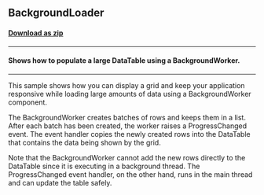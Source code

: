 ## BackgroundLoader
#### [Download as zip](https://minhaskamal.github.io/DownGit/#/home?url=https://github.com/GrapeCity/ComponentOne-WinForms-Samples/tree/master/NetFramework\FlexGrid\CS\BackgroundLoader)
____
#### Shows how to populate a large DataTable using a BackgroundWorker.
____
This sample shows how you can display a grid and keep your application responsive while loading large amounts of data using a BackgroundWorker component. 

The BackgroundWorker creates batches of rows and keeps them in a list. After each batch has been created, the worker raises a ProgressChanged event. The event handler copies the newly created rows into the DataTable that contains the data being shown by the grid. 

Note that the BackgroundWorker cannot add the new rows directly to the DataTable since it is executing in a background thread. The ProgressChanged event handler, on the other hand, runs in the main thread and can update the table safely. 